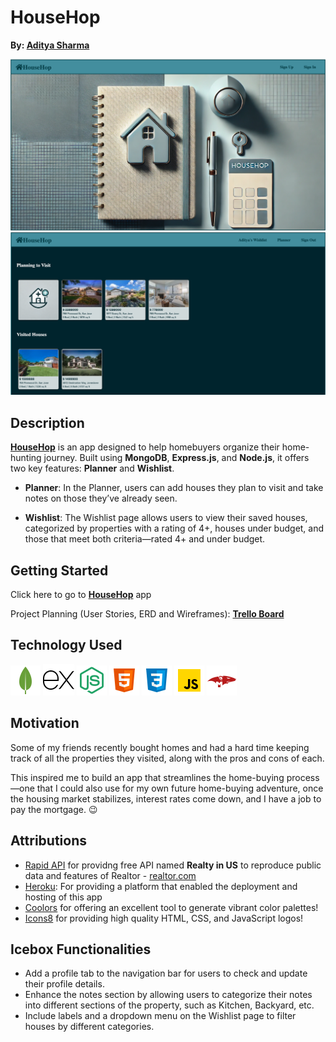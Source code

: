 # **HouseHop**
**By: [Aditya Sharma](https://www.linkedin.com/in/aditya-sharma-3a0b6a190/)**

![HouseHop-home](./assets/home.png)
![HouseHop-planner](./assets/planner.png)

## Description

**[HouseHop](https://house-hop-fdf44d2c76d6.herokuapp.com/)** is an app designed to help homebuyers organize their home-hunting journey. Built using **MongoDB**, **Express.js**, and **Node.js**, it offers two key features: **Planner** and **Wishlist**.

* **Planner**: In the Planner, users can add houses they plan to visit and take notes on those they’ve already seen.

* **Wishlist**: The Wishlist page allows users to view their saved houses, categorized by properties with a rating of 4+, houses under budget, and those that meet both criteria—rated 4+ and under budget.


## Getting Started

Click here to go to **[HouseHop](https://house-hop-fdf44d2c76d6.herokuapp.com/)** app

 Project Planning (User Stories, ERD and Wireframes): **[Trello Board](https://trello.com/b/J8CAfquk/househop-08-12-08-18)**



## Technology Used 

 ![mongodb](./assets/mongodb.png) 
![express](./assets/express.png) 
![nodejs](./assets/nodejs.png)
![html](./assets/html.png) 
![css](./assets/css.png)
![js](./assets/java-script.png)
![mongoose](./assets/mongoose.png)


## Motivation

Some of my friends recently bought homes and had a hard time keeping track of all the properties they visited, along with the pros and cons of each.

This inspired me to build an app that streamlines the home-buying process—one that I could also use for my own future home-buying adventure, once the housing market stabilizes, interest rates come down, and I have a job to pay the mortgage. 😉



## Attributions

* [Rapid API](https://rapidapi.com/) for providng free API named **Realty in US** to reproduce public data and features of Realtor - [realtor.com](realtor.com)
* [Heroku](https://www.heroku.com/): For providing a platform that enabled the deployment and hosting of this app
* [Coolors](https://coolors.co/) for offering an excellent tool to generate vibrant color palettes!
* [Icons8](https://icons8.com/icons) for providing high quality HTML, CSS, and JavaScript logos!

## Icebox Functionalities
* Add a profile tab to the navigation bar for users to check and update their profile details.
* Enhance the notes section by allowing users to categorize their notes into different sections of the property, such as Kitchen, Backyard, etc.
* Include labels and a dropdown menu on the Wishlist page to filter houses by different categories.
